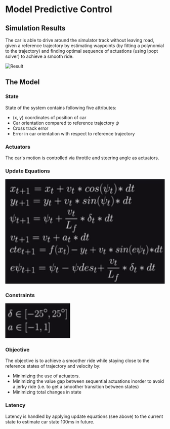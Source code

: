 # Model Predictive Control


## Simulation Results

The car is able to drive around the simulator track without leaving road, given a reference trajectory by estimating waypoints (by fitting a polynomial to the trajectory) and
finding optimal sequence of actuations (using Ipopt solver) to achieve a smooth ride.

![Result](images/mpc_30mph_buggy.gif)



## The Model

### State
State of the system contains following five attributes:

- (x, y)  coordinates of position of car
- Car orientation compared to reference trajectory $\psi$
- Cross track error
- Error in car orientation with respect to reference trajectory

### Actuators
The car's motion is controlled via throttle and steering angle as actuators.


### Update Equations

![Update Equations](images/mpc_model.png)


### Constraints

![Constraints](images/mpc_constraints.png)

### Objective

The objective is to achieve a smoother ride while staying close to the reference
states of trajectory and velocity by:

- Minimizing the use of actuators.
- Minimizing the value gap between sequential actuations inorder to avoid a jerky
  ride (i.e. to get a smoother transition between states)
- Minimizing total changes in state


### Latency

Latency is handled by applying update equations (see above) to the  current state to estimate car state 100ms in future.
